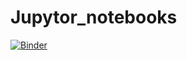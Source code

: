 # Jupytor_notebooks
[![Binder](https://mybinder.org/badge_logo.svg)](https://mybinder.org/v2/gh/226720/Jupytor_notebooks/main)
